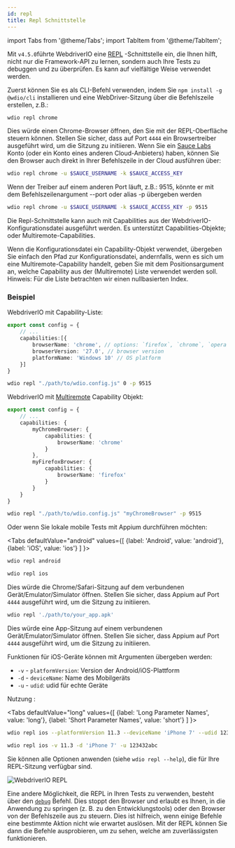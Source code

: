 ```yaml
---
id: repl
title: Repl Schnittstelle
---
```


import Tabs from '@theme/Tabs';
import TabItem from '@theme/TabItem';

Mit `v4.5.0`führte WebdriverIO eine [REPL](https://en.wikipedia.org/wiki/Read%E2%80%93eval%E2%80%93print_loop) -Schnittstelle ein, die Ihnen hilft, nicht nur die Framework-API zu lernen, sondern auch Ihre Tests zu debuggen und zu überprüfen. Es kann auf vielfältige Weise verwendet werden.

Zuerst können Sie es als CLI-Befehl verwenden, indem Sie `npm install -g @wdio/cli` installieren und eine WebDriver-Sitzung über die Befehlszeile erstellen, z.B.:

```sh
wdio repl chrome
```

Dies würde einen Chrome-Browser öffnen, den Sie mit der REPL-Oberfläche steuern können. Stellen Sie sicher, dass auf Port `4444` ein Browsertreiber ausgeführt wird, um die Sitzung zu initiieren. Wenn Sie ein [Sauce Labs](https://saucelabs.com) Konto (oder ein Konto eines anderen Cloud-Anbieters) haben, können Sie den Browser auch direkt in Ihrer Befehlszeile in der Cloud ausführen über:

```sh
wdio repl chrome -u $SAUCE_USERNAME -k $SAUCE_ACCESS_KEY
```

Wenn der Treiber auf einem anderen Port läuft, z.B.: 9515, könnte er mit dem Befehlszeilenargument --port oder alias -p übergeben werden

```sh
wdio repl chrome -u $SAUCE_USERNAME -k $SAUCE_ACCESS_KEY -p 9515
```

Die Repl-Schnittstelle kann auch mit Capabilities aus der WebdriverIO-Konfigurationsdatei ausgeführt werden. Es unterstützt Capabilities-Objekte; oder Multiremote-Capabilities.

Wenn die Konfigurationsdatei ein Capability-Objekt verwendet, übergeben Sie einfach den Pfad zur Konfigurationsdatei, andernfalls, wenn es sich um eine Multiremote-Capability handelt, geben Sie mit dem Positionsargument an, welche Capability aus der (Multiremote) Liste verwendet werden soll. Hinweis: Für die Liste betrachten wir einen nullbasierten Index.

### Beispiel

WebdriverIO mit Capability-Liste:

```ts title="wdio.conf.ts example"
export const config = {
    // ...
    capabilities:[{
        browserName: 'chrome', // options: `firefox`, `chrome`, `opera`, `safari`
        browserVersion: '27.0', // browser version
        platformName: 'Windows 10' // OS platform
    }]
}
```

```sh
wdio repl "./path/to/wdio.config.js" 0 -p 9515
```

WebdriverIO mit [Multiremote](https://webdriver.io/docs/multiremote/) Capability Objekt:

```ts title="wdio.conf.ts example"
export const config = {
    // ...
    capabilities: {
        myChromeBrowser: {
            capabilities: {
                browserName: 'chrome'
            }
        },
        myFirefoxBrowser: {
            capabilities: {
                browserName: 'firefox'
            }
        }
    }
}
```

```sh
wdio repl "./path/to/wdio.config.js" "myChromeBrowser" -p 9515
```

Oder wenn Sie lokale mobile Tests mit Appium durchführen möchten:

<Tabs
  defaultValue="android"
  values={[
    {label: 'Android', value: 'android'},
 {label: 'iOS', value: 'ios'}
 ]
}>
<TabItem value="android">

```sh
wdio repl android
```

</TabItem>
<TabItem value="ios">

```sh
wdio repl ios
```

</TabItem>
</Tabs>

Dies würde die Chrome/Safari-Sitzung auf dem verbundenen Gerät/Emulator/Simulator öffnen. Stellen Sie sicher, dass Appium auf Port `4444` ausgeführt wird, um die Sitzung zu initiieren.

```sh
wdio repl './path/to/your_app.apk'
```

Dies würde eine App-Sitzung auf einem verbundenen Gerät/Emulator/Simulator öffnen. Stellen Sie sicher, dass Appium auf Port `4444` ausgeführt wird, um die Sitzung zu initiieren.

Funktionen für iOS-Geräte können mit Argumenten übergeben werden:

* `-v`      - `platformVersion`: Version der Android/iOS-Plattform
* `-d`      - `deviceName`: Name des Mobilgeräts
* `-u`      - `udid`: udid für echte Geräte

Nutzung :

<Tabs
  defaultValue="long"
  values={[
    {label: 'Long Parameter Names', value: 'long'},
 {label: 'Short Parameter Names', value: 'short'}
 ]
}>
<TabItem value="long">

```sh
wdio repl ios --platformVersion 11.3 --deviceName 'iPhone 7' --udid 123432abc
```

</TabItem>
<TabItem value="short">

```sh
wdio repl ios -v 11.3 -d 'iPhone 7' -u 123432abc
```

</TabItem>
</Tabs>

Sie können alle Optionen anwenden (siehe `wdio repl --help`), die für Ihre REPL-Sitzung verfügbar sind.

![WebdriverIO REPL](https://webdriver.io/img/repl.gif)

Eine andere Möglichkeit, die REPL in Ihren Tests zu verwenden, besteht über den [`debug`](/docs/api/browser/debug) Befehl. Dies stoppt den Browser und erlaubt es Ihnen, in die Anwendung zu springen (z. B. zu den Entwicklungstools) oder den Browser von der Befehlszeile aus zu steuern. Dies ist hilfreich, wenn einige Befehle eine bestimmte Aktion nicht wie erwartet auslösen. Mit der REPL können Sie dann die Befehle ausprobieren, um zu sehen, welche am zuverlässigsten funktionieren.
